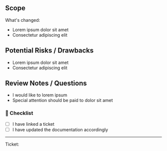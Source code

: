 ## Scope

What's changed:

- Lorem ipsum dolor sit amet
- Consectetur adipiscing elit


## Potential Risks / Drawbacks

- Lorem ipsum dolor sit amet
- Consectetur adipiscing elit

## Review Notes / Questions

- I would like to lorem ipsum
- Special attention should be paid to dolor sit amet


### 📝 Checklist

<!-- Put an `x` in all the boxes that apply. -->
- [ ] I have linked a ticket
- [ ] I have updated the documentation accordingly

---

Ticket: 
